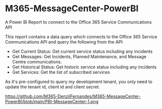 # M365-MessageCenter-PowerBI

A Power BI Report to connect to the Office 365 Service Communications API

This report contains a data query which connects to the Office 365 Service Communications API and query the following from the API:

* Get Current Status: Get current service status including any incidents
* Get Messages: Get Incidents, Planned Maintenance, and Message Centre communications.
* Get Historical Status: Get historic service status including any incidents
* Get Services: Get the list of subscribed services

As it's pre-configured to query my development tenant, you only need to update the tenant id, client id and client secret. 

https://github.com/M365-DenzilFernandes/M365-MessageCenter-PowerBI/blob/main/PBI-MessageCenter-1.png
